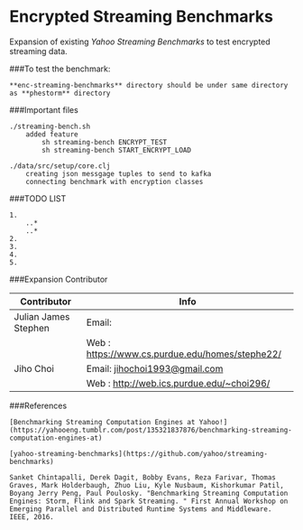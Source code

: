 # Encrypted Streaming Benchmarks
<!--
# enc-streaming-benchmarks
-->

Expansion of existing *Yahoo Streaming Benchmarks* to test encrypted streaming data.


###To test the benchmark:

	**enc-streaming-benchmarks** directory should be under same directory as **phestorm** directory

	
###Important files

	./streaming-bench.sh
		added feature 
			sh streaming-bench ENCRYPT_TEST
			sh streaming-bench START_ENCRYPT_LOAD		
	
	./data/src/setup/core.clj
		creating json messgage tuples to send to kafka
		connecting benchmark with encryption classes


###TODO LIST

	1.
		..*
		..*
	2.
	3.
	4.
	5.


###Expansion Contributor

Contributor          | Info
-------------------- | -------------
Julian James Stephen | Email:	
					 | Web 	: 	https://www.cs.purdue.edu/homes/stephe22/
Jiho Choi            | Email:	jihochoi1993@gmail.com
					 | Web	:	http://web.ics.purdue.edu/~choi296/

<!--
	Julian James Stephen
		Email	:
		Web 	: 	https://www.cs.purdue.edu/homes/stephe22/

	Jiho Choi
		Email	:	jihochoi1993@gmail.com
		Web		:	http://web.ics.purdue.edu/~choi296/
-->



###References

	[Benchmarking Streaming Computation Engines at Yahoo!](https://yahooeng.tumblr.com/post/135321837876/benchmarking-streaming-computation-engines-at)

	[yahoo-streaming-benchmarks](https://github.com/yahoo/streaming-benchmarks)
	
	Sanket Chintapalli, Derek Dagit, Bobby Evans, Reza Farivar, Thomas Graves, Mark Holderbaugh, Zhuo Liu, Kyle Nusbaum, Kishorkumar Patil, Boyang Jerry Peng, Paul Poulosky. "Benchmarking Streaming Computation Engines: Storm, Flink and Spark Streaming. " First Annual Workshop on Emerging Parallel and Distributed Runtime Systems and Middleware. IEEE, 2016.







